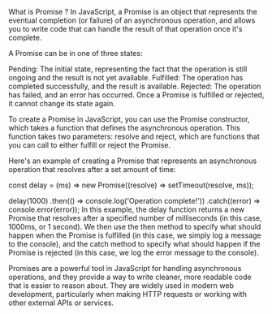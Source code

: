 What is Promise ?
In JavaScript, a Promise is an object that represents the eventual completion (or failure) of an asynchronous operation, and allows you to write code that can handle the result of that operation once it's complete.

A Promise can be in one of three states:

Pending: The initial state, representing the fact that the operation is still ongoing and the result is not yet available.
Fulfilled: The operation has completed successfully, and the result is available.
Rejected: The operation has failed, and an error has occurred.
Once a Promise is fulfilled or rejected, it cannot change its state again.

To create a Promise in JavaScript, you can use the Promise constructor, which takes a function that defines the asynchronous operation. This function takes two parameters: resolve and reject, which are functions that you can call to either fulfill or reject the Promise.

Here's an example of creating a Promise that represents an asynchronous operation that resolves after a set amount of time:

const delay = (ms) => new Promise((resolve) => setTimeout(resolve, ms));

delay(1000)
  .then(() => console.log('Operation complete!'))
  .catch((error) => console.error(error));
In this example, the delay function returns a new Promise that resolves after a specified number of milliseconds (in this case, 1000ms, or 1 second). We then use the then method to specify what should happen when the Promise is fulfilled (in this case, we simply log a message to the console), and the catch method to specify what should happen if the Promise is rejected (in this case, we log the error message to the console).

Promises are a powerful tool in JavaScript for handling asynchronous operations, and they provide a way to write cleaner, more readable code that is easier to reason about. They are widely used in modern web development, particularly when making HTTP requests or working with other external APIs or services.